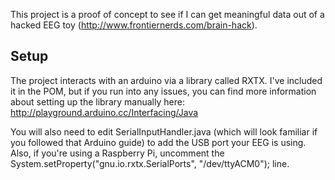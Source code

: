 This project is a proof of concept to see if I can get meaningful data out of a hacked EEG toy (http://www.frontiernerds.com/brain-hack).

## Setup ##
The project interacts with an arduino via a library called RXTX. I've included it in the POM, but if you run into any issues, you can find more information about setting up the library manually here: http://playground.arduino.cc/Interfacing/Java

You will also need to edit SerialInputHandler.java (which will look familiar if you followed that Arduino guide) to add the USB port your EEG is using. Also, if you're using a Raspberry Pi, uncomment the System.setProperty("gnu.io.rxtx.SerialPorts", "/dev/ttyACM0"); line.
